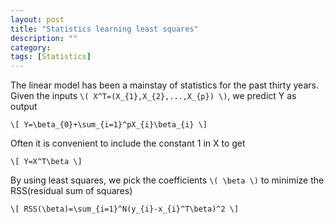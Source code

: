 ```yaml
---
layout: post
title: "Statistics learning least squares"
description: ""
category: 
tags: [Statistics]
---
```


The linear model has been a mainstay of statistics for the past thirty years. Given the inputs `\( X^T=(X_{1},X_{2},...,X_{p}) \)`, we predict Y as output


`\[ Y=\beta_{0}+\sum_{i=1}^pX_{i}\beta_{i} \]`


Often it is convenient to include the constant 1 in X to get


`\[ Y=X^T\beta \]`



By using least squares, we pick the coefficients `\( \beta \)` to minimize the RSS(residual sum of squares)


`\[ RSS(\beta)=\sum_{i=1}^N(y_{i}-x_{i}^T\beta)^2 \]`
